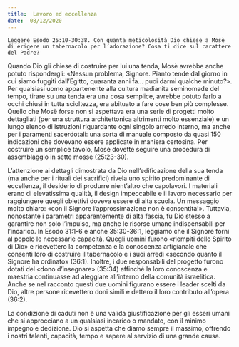 ```yaml
---
title:  Lavoro ed eccellenza
date:  08/12/2020
---
```


`Leggere Esodo 25:10-30:38. Con quanta meticolosità Dio chiese a Mosè di erigere un tabernacolo per l’adorazione? Cosa ti dice sul carattere del Padre?`

Quando Dio gli chiese di costruire per lui una tenda, Mosè avrebbe anche potuto rispondergli: «Nessun problema, Signore. Pianto tende dal giorno in cui siamo fuggiti dall’Egitto, quaranta anni fa… puoi darmi qualche minuto?». Per qualsiasi uomo appartenente alla cultura madianita seminomade del tempo, tirare su una tenda era una cosa semplice, avrebbe potuto farlo a occhi chiusi in tutta scioltezza, era abituato a fare cose ben più complesse. Quello che Mosè forse non si aspettava era una serie di progetti molto dettagliati (per una struttura architettonica altrimenti molto essenziale) e un lungo elenco di istruzioni riguardante ogni singolo arredo interno, ma anche per i paramenti sacerdotali: una sorta di manuale composto da quasi 150 indicazioni che dovevano essere applicate in maniera certosina. Per costruire un semplice tavolo, Mosè dovette seguire una procedura di assemblaggio in sette mosse (25:23-30).

L’attenzione ai dettagli dimostrata da Dio nell’edificazione della sua tenda (ma anche per i rituali dei sacrifici) rivela uno spirito predominante di eccellenza, il desiderio di produrre nient’altro che capolavori. I materiali erano di elevatissima qualità, il design impeccabile e il lavoro necessario per raggiungere quegli obiettivi doveva essere di alta scuola. Un messaggio molto chiaro: «con il Signore l’approssimazione non è consentita!». Tuttavia, nonostante i parametri apparentemente di alta fascia, fu Dio stesso a garantire non solo l’impulso, ma anche le risorse umane indispensabili per l’incarico. In Esodo 31:1-6 e anche 35:30-36:1, leggiamo che il Signore fornì al popolo le necessarie capacità. Quegli uomini furono «riempiti dello Spirito di Dio» e ricevettero la competenza e la conoscenza artigianale che consentì loro di costruire il tabernacolo e i suoi arredi «secondo quanto il Signore ha ordinato» (36:1). Inoltre, i due responsabili del progetto furono dotati del «dono d’insegnare» (35:34) affinché la loro conoscenza e maestria continuasse ad aleggiare all’interno della comunità israelitica. Anche se nel racconto questi due uomini figurano essere i leader scelti da Dio, altre persone ricevettero doni simili e dettero il loro contributo all’opera (36:2).

La condizione di caduti non è una valida giustificazione per gli esseri umani che si approcciano a un qualsiasi incarico o mandato, con il minimo impegno e dedizione. Dio si aspetta che diamo sempre il massimo, offrendo i nostri talenti, capacità, tempo e sapere al servizio di una grande causa.